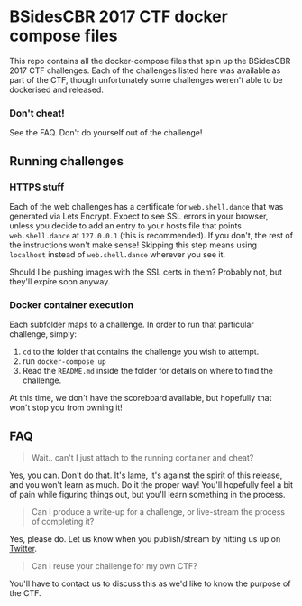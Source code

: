 # BSidesCBR 2017 CTF docker compose files

This repo contains all the docker-compose files that spin up the BSidesCBR 2017 CTF challenges. Each of the challenges listed here was available as part of the CTF, though unfortunately some challenges weren't able to be dockerised and released.

### Don't cheat!

See the FAQ. Don't do yourself out of the challenge!

## Running challenges

### HTTPS stuff

Each of the web challenges has a certificate for `web.shell.dance` that was generated via Lets Encrypt. Expect to see SSL errors in your browser, unless you decide to add an entry to your hosts file that points `web.shell.dance` at `127.0.0.1` (this is recommended). If you don't, the rest of the instructions won't make sense! Skipping this step means using `localhost` instead of `web.shell.dance` wherever you see it.

Should I be pushing images with the SSL certs in them? Probably not, but they'll expire soon anyway.

### Docker container execution

Each subfolder maps to a challenge. In order to run that particular challenge, simply:

1. `cd` to the folder that contains the challenge you wish to attempt.
1. run `docker-compose up`
1. Read the `README.md` inside the folder for details on where to find the challenge.

At this time, we don't have the scoreboard available, but hopefully that won't stop you from owning it!

## FAQ

> Wait.. can't I just attach to the running container and cheat?

Yes, you can. Don't do that. It's lame, it's against the spirit of this release, and you won't learn as much. Do it the proper way! You'll hopefully feel a bit of pain while figuring things out, but you'll learn something in the process.

> Can I produce a write-up for a challenge, or live-stream the process of completing it?

Yes, please do. Let us know when you publish/stream by hitting us up on [Twitter](https://twitter.com/bsidescbr).

> Can I reuse your challenge for my own CTF?

You'll have to contact us to discuss this as we'd like to know the purpose of the CTF.
